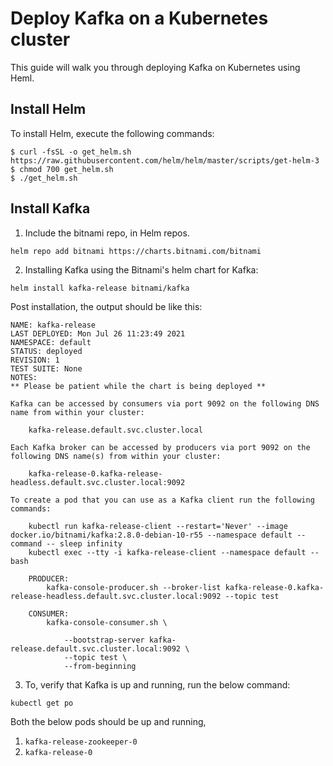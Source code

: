 # Deploy Kafka on a Kubernetes cluster

This guide will walk you through deploying Kafka on Kubernetes using Heml.

## Install Helm

To install Helm, execute the following commands:

```
$ curl -fsSL -o get_helm.sh https://raw.githubusercontent.com/helm/helm/master/scripts/get-helm-3
$ chmod 700 get_helm.sh
$ ./get_helm.sh
```

## Install Kafka

1. Include the bitnami repo, in Helm repos.

```
helm repo add bitnami https://charts.bitnami.com/bitnami
```

2. Installing Kafka using the Bitnami's helm chart for Kafka:
```
helm install kafka-release bitnami/kafka
```

Post installation, the output should be like this:

```
NAME: kafka-release
LAST DEPLOYED: Mon Jul 26 11:23:49 2021
NAMESPACE: default
STATUS: deployed
REVISION: 1
TEST SUITE: None
NOTES:
** Please be patient while the chart is being deployed **

Kafka can be accessed by consumers via port 9092 on the following DNS name from within your cluster:

    kafka-release.default.svc.cluster.local

Each Kafka broker can be accessed by producers via port 9092 on the following DNS name(s) from within your cluster:

    kafka-release-0.kafka-release-headless.default.svc.cluster.local:9092

To create a pod that you can use as a Kafka client run the following commands:

    kubectl run kafka-release-client --restart='Never' --image docker.io/bitnami/kafka:2.8.0-debian-10-r55 --namespace default --command -- sleep infinity
    kubectl exec --tty -i kafka-release-client --namespace default -- bash

    PRODUCER:
        kafka-console-producer.sh --broker-list kafka-release-0.kafka-release-headless.default.svc.cluster.local:9092 --topic test

    CONSUMER:
        kafka-console-consumer.sh \
            
            --bootstrap-server kafka-release.default.svc.cluster.local:9092 \
            --topic test \
            --from-beginning
```

3. To, verify that Kafka is up and running, run the below command:
```
kubectl get po
```
Both the below pods should be up and running,
1. `kafka-release-zookeeper-0`
2. `kafka-release-0`